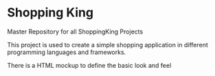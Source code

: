 Shopping King
=============

Master Repository for all ShoppingKing Projects

This project is used to create a simple shopping application in different programming languages and frameworks.

There is a HTML mockup to define the basic look and feel
